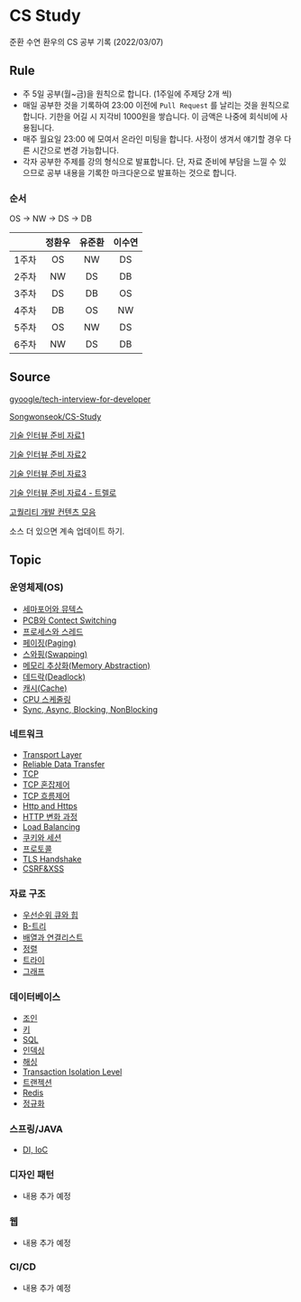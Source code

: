 # CS Study

준환 수연 환우의 CS 공부 기록 (2022/03/07)

## Rule

- 주 5일 공부(월~금)을 원칙으로 합니다. (1주일에 주제당 2개 씩)
- 매일 공부한 것을 기록하여 23:00 이전에 `Pull Request` 를 날리는 것을 원칙으로 합니다. 기한을 어길 시 지각비 1000원을 쌓습니다. 이 금액은 나중에 회식비에 사용됩니다.
- 매주 월요일 23:00 에 모여서 온라인 미팅을 합니다. 사정이 생겨서 얘기할 경우 다른 시간으로 변경 가능합니다.
- 각자 공부한 주제를 강의 형식으로 발표합니다. 단, 자료 준비에 부담을 느낄 수 있으므로 공부 내용을 기록한 마크다운으로 발표하는 것으로 합니다.

### 순서

OS -> NW -> DS -> DB

| &nbsp; | 정환우 | 유준환 | 이수연 |
| :----: | :----: | :----: | :----: |
| 1주차  |   OS   |   NW   |   DS   |
| 2주차  |   NW   |   DS   |   DB   |
| 3주차  |   DS   |   DB   |   OS   |
| 4주차  |   DB   |   OS   |   NW   |
| 5주차  |   OS   |   NW   |   DS   |
| 6주차  |   NW   |   DS   |   DB   |

## Source

[gyoogle/tech-interview-for-developer](https://github.com/gyoogle/tech-interview-for-developer)

[Songwonseok/CS-Study](https://github.com/Songwonseok/CS-Study)

[기술 인터뷰 준비 자료1](https://github.com/JaeYeopHan/Interview_Question_for_Beginner)

[기술 인터뷰 준비 자료2](https://github.com/WooVictory/Ready-For-Tech-Interview)

[기술 인터뷰 준비 자료3](https://github.com/devham76/tech-interview-study)

[기술 인터뷰 준비 자료4 - 트렐로](https://trello.com/b/BWtpfywH/신입-개발자-기술면접)

[고퀄리티 개발 컨텐츠 모음](https://github.com/Integerous/goQuality-dev-contents)

소스 더 있으면 계속 업데이트 하기.

## Topic

### 운영체제(OS)

- [세마포어와 뮤텍스](OS/Critical%20Region,Mutex%20and%20Semaphore.md)
- [PCB와 Contect Switching](OS/PCB%20and%20Context%20Switch.md)
- [프로세스와 스레드](OS/Process%20And%20Thread.md)
- [페이징(Paging)](OS/Paging.md)
- [스와핑(Swapping)](OS/Swapping.md)
- [메모리 추상화(Memory Abstraction)](OS/MemoryAbstraction.md)
- [데드락(Deadlock)](OS/Deadlock.md)
- [캐시(Cache)](OS/Cache.md)
- [CPU 스케줄링](OS/Scheduling.md)
- [Sync, Async, Blocking, NonBlocking](OS/Sync%20and%20Async.md)

### 네트워크

- [Transport Layer](network/Transport%20Layer.md)
- [Reliable Data Transfer](network/Reliable%20Data%20Transfer.md)
- [TCP](network/TCP.md)
- [TCP 혼잡제어](network/TCP_Congestion_Control.md)
- [TCP 흐름제어](network/TCP_Flow_Control.md)
- [Http and Https](network/HTTP&HTTPS.md)
- [HTTP 변화 과정](network/Histroy%20of%20HTTP.md)
- [Load Balancing](network/Load%20Balancing.md)
- [쿠키와 세션](network/cookie%26session.md)
- [프로토콜](network/Protocol.md)
- [TLS Handshake](network/TLS%20Handshake.md)
- [CSRF&XSS](network/CSRF%26XSS.md)

### 자료 구조

- [우선순위 큐와 힙](DataStructure/PriorityQueue.md)
- [B-트리](DataStructure/B-Tree.md)
- [배열과 연결리스트](DataStructure/Array%20and%20LinkedList.md)
- [정렬](DataStructure/Sotring.md)
- [트라이](DataStructure/Trie.md)
- [그래프](DataStructure/Graph.md)

### 데이터베이스

- [조인](DB/join.md)
- [키](DB/key.md)
- [SQL](DB/sql.md)
- [인덱싱](DB/Indexing.md)
- [해싱](DB/Hashing.md)
- [Transaction Isolation Level](DB/Transaction%20Isolation%20Level.md)
- [트랜젝션](DB/Transaction.md)
- [Redis](DB/Redis.md)
- [정규화](DB/Normalization.md)

### 스프링/JAVA

- [DI, IoC](Spring/DI%2C%20IoC.md)

### 디자인 패턴

- 내용 추가 예정

### 웹

- 내용 추가 예정

### CI/CD

- 내용 추가 예정
